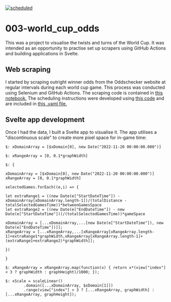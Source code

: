 [![scheduled](https://github.com/ajhillman-ddj/003-world_cup_odds/actions/workflows/main.yml/badge.svg)](https://github.com/ajhillman-ddj/003-world_cup_odds/actions/workflows/main.yml)

# 003-world_cup_odds

This was a project to visualise the twists and turns of the World Cup. It was intended as an opportunity to practise set up scrapers using GitHub Actions and building applications in Svelte.

## Web scraping

I started by scraping outright winner odds from the Oddschecker website at regular intervals during each world cup game. This process was conducted using Selenium and GitHub Actions. The scraping code is contained in [this notebook.](https://github.com/ajhillman-ddj/003-world_cup_odds/blob/main/01-web_scraping_oddschecker_site.ipynb) The scheduling instructions were developed using [this code](https://github.com/ajhillman-ddj/003-world_cup_odds/blob/main/02-listing_scheduled_runs.ipynb) and are included in [this .yaml file.](https://github.com/ajhillman-ddj/003-world_cup_odds/blob/main/.github/workflows/main.yml)

## Svelte app development

Once I had the data, I built a Svelte app to visualise it. The app utilises a "discontinuous scale" to create more pixel space for in-game time:

```
$: xDomainArray = [$xDomain[0], new Date("2022-11-20 00:00:00.000")]

$: xRangeArray = [0, 0.1*graphWidth]

$: { 

xDomainArray = [$xDomain[0], new Date("2022-11-20 00:00:00.000")]
xRangeArray = [0, 0.1*graphWidth]

selectedGames.forEach((e,i) => {

let extraRange1 = ((new Date(e["StartDateTime"]) - xDomainArray[xDomainArray.length-1])/(totalDistance - totalSelectedGamesTime))*betweenGamesSpace
let extraRange2 = ((new Date(e["EndDateTime"]) - new Date(e["StartDateTime"]))/(totalSelectedGamesTime))*gameSpace

xDomainArray = [...xDomainArray,...[new Date(e["StartDateTime"]), new Date(e["EndDateTime"])]];
xRangeArray = [...xRangeArray,...[xRangeArray[xRangeArray.length-1]+extraRange1*graphWidth,xRangeArray[xRangeArray.length-1]+(extraRange1+extraRange2)*graphWidth]];

})

}

$: xRangeArray = xRangeArray.map(function(x) { return x*(view["index"] < 3 ? graphWidth : graphHeight)/1000; });

$: xScale = scaleLinear()
		.domain([...xDomainArray, $xDomain[1]])
		.range(view["index"] < 3 ? [...xRangeArray, graphWidth] : [...xRangeArray, graphHeight]);
```
